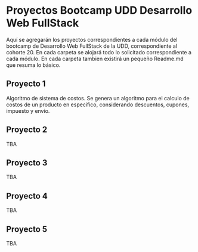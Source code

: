 
# Proyectos Bootcamp UDD Desarrollo Web FullStack

Aquí se agregarán los proyectos correspondientes a cada módulo del bootcamp de Desarrollo Web FullStack de la UDD, correspondiente al cohorte 20. En cada carpeta se alojará todo lo solicitado correspondiente a cada módulo.
En cada carpeta tambien existirá un pequeño Readme.md que resuma lo básico.

## Proyecto 1

Algoritmo de sistema de costos.
Se genera un algoritmo para el calculo de costos de un producto en especifico, considerando descuentos, cupones, impuesto y envío.

## Proyecto 2
TBA

## Proyecto 3
TBA

## Proyecto 4
TBA

## Proyecto 5
TBA
